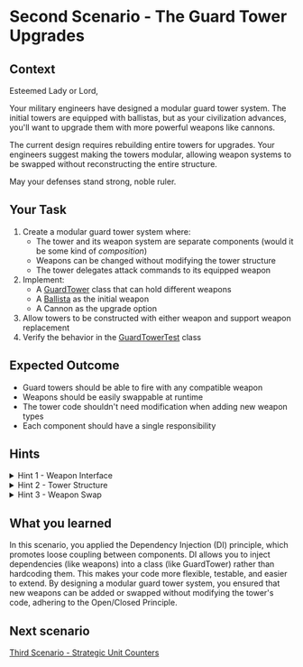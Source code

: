 # Second Scenario - The Guard Tower Upgrades

## Context

Esteemed Lady or Lord,

Your military engineers have designed a modular guard tower system. The initial towers are equipped with ballistas, but as your civilization advances, you'll want to upgrade them with more powerful weapons like cannons.

The current design requires rebuilding entire towers for upgrades. Your engineers suggest making the towers modular, allowing weapon systems to be swapped without reconstructing the entire structure.

May your defenses stand strong, noble ruler.

## Your Task

1. Create a modular guard tower system where:
   - The tower and its weapon system are separate components (would it be some kind of _composition_)
   - Weapons can be changed without modifying the tower structure
   - The tower delegates attack commands to its equipped weapon
2. Implement:
   - A [GuardTower](../app/src/main/java/com/overlord/defenses/GuardTower.java) class that can hold different weapons
   - A [Ballista](../app/src/main/java/com/overlord/defenses/Ballista.java) as the initial weapon
   - A Cannon as the upgrade option
3. Allow towers to be constructed with either weapon and support weapon replacement
4. Verify the behavior in the [GuardTowerTest](../app/src/test/java/com/overlord/defenses/GuardTowerTest.java) class

## Expected Outcome

- Guard towers should be able to fire with any compatible weapon
- Weapons should be easily swappable at runtime
- The tower code shouldn't need modification when adding new weapon types
- Each component should have a single responsibility

## Hints

<details>
<summary>Hint 1 - Weapon Interface</summary>
Consider creating a common interface for all weapons:
<code>
interface Weapon {
    void attack(String target);
}
</code>
</details>

<details>
<summary>Hint 2 - Tower Structure</summary>
The guard tower should accept a weapon in its constructor and provide a way to change it:
<code>
class GuardTower {
    private Weapon weapon;
    public GuardTower(Weapon weapon) {
        this.weapon = weapon;
    }
}
</code>
</details>

<details>
<summary>Hint 3 - Weapon Swap</summary>
Include a method to upgrade the weapon:
<code>
void upgradeWeapon(Weapon newWeapon) {
    this.weapon = newWeapon;
}
</code>
</details>

## What you learned
In this scenario, you applied the Dependency Injection (DI) principle, which promotes loose coupling between components. DI allows you to inject dependencies (like weapons) into a class (like GuardTower) rather than hardcoding them. This makes your code more flexible, testable, and easier to extend. By designing a modular guard tower system, you ensured that new weapons can be added or swapped without modifying the tower's code, adhering to the Open/Closed Principle.

## Next scenario

[Third Scenario - Strategic Unit Counters](./3-scenario-strategy.md)
